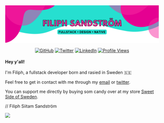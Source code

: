 ![Filiph Sandström Banner](header.svg)

<div align="center">

[![GitHub](https://img.shields.io/badge/GitHub-%40filiphsps-239a3b.svg?style=for-the-badge)](https://github.com/filiphsps)
[![Twitter](https://img.shields.io/badge/Twitter-%40filiphsandstrom-58a1f2.svg?style=for-the-badge)](https://twitter.com/filiphsandstrom)
[![LinkedIn](https://img.shields.io/badge/Linked-in-0c66c3.svg?style=for-the-badge)](https://www.linkedin.com/in/filiphsandstrom/)
[![Profile Views](https://komarev.com/ghpvc/?username=filiphsps&color=yellow&style=for-the-badge)](https://github.com/filiphsps)

</div>

#### Hey y'all!
I'm Filiph, a fullstack developer born and rasied in Sweden 🇸🇪

Feel free to get in contact with me through my [email](mailto:filiph.sandstrom@filfatstudios.com) or [twitter](https://twitter.com/filiphsandstrom).

You can support me directly by buying som candy over at my store [Sweet Side of Sweden](https://www.sweetsideofsweden.com/?utm_source=GitHub&utm_campaign=opensource&utm_content=filiphsps/README.md).

// Filiph Siitam Sandström

![](https://hit.yhype.me/github/profile?user_id=108444335)

